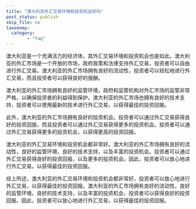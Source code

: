 ```yaml
---
title: "澳大利亚外汇交易环境和投资机会好吗"
post_status: publish
skip_file: no
taxonomy:
  category:
        - "faq"
---
```


澳大利亚是一个充满活力的经济体，其外汇交易环境和投资机会也是如此。澳大利亚的外汇市场是一个开放的市场，政府政策和法律支持外汇交易，投资者可以自由进行外汇交易。澳大利亚的外汇市场拥有良好的流动性，投资者可以轻松地进行外汇交易，而且投资者可以获得良好的报酬。

澳大利亚的外汇市场拥有良好的监管环境，政府和监管机构对外汇市场的监管非常严格，以确保投资者的利益得到保护。澳大利亚的外汇市场也拥有良好的技术支持，投资者可以使用最新的技术进行外汇交易，以获得最佳的投资回报。

此外，澳大利亚的外汇市场拥有良好的投资机会。投资者可以通过外汇交易获得良好的投资回报，而且投资者可以通过外汇交易获得更多的投资机会。投资者可以通过外汇交易获得更多的投资机会，以获得更高的投资回报。

澳大利亚的外汇交易环境和投资机会都非常好。澳大利亚的外汇市场拥有良好的流动性，良好的监管环境，良好的技术支持，以及丰富的投资机会。投资者可以通过外汇交易获得良好的投资回报，以及更多的投资机会。因此，投资者可以放心地进行外汇交易，以获得最佳的投资回报。

综上所述，澳大利亚的外汇交易环境和投资机会都非常好，投资者可以放心地进行外汇交易，以获得最佳的投资回报。澳大利亚的外汇市场拥有良好的流动性，良好的监管环境，良好的技术支持，以及丰富的投资机会，投资者可以获得良好的投资回报。因此，投资者可以放心地进行外汇交易，以获得最佳的投资回报。

